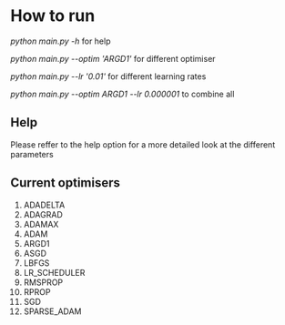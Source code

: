 How to run
=======

_python main.py -h_ for help

_python main.py --optim 'ARGD1'_ for different optimiser

_python main.py --lr '0.01'_ for different learning rates

_python main.py --optim ARGD1 --lr 0.000001_ to combine all

## Help
Please reffer to the help option for a more detailed look at the different parameters


## Current optimisers

1. ADADELTA
2. ADAGRAD
3. ADAMAX
4. ADAM
5. ARGD1
6. ASGD
7. LBFGS
8. LR_SCHEDULER
9. RMSPROP
10. RPROP
11. SGD
12. SPARSE_ADAM
